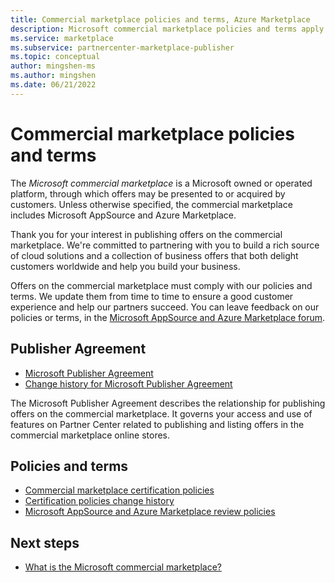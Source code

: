 ```yaml
---
title: Commercial marketplace policies and terms, Azure Marketplace
description: Microsoft commercial marketplace policies and terms apply to all publishers and offerings in Azure Marketplace.
ms.service: marketplace
ms.subservice: partnercenter-marketplace-publisher
ms.topic: conceptual
author: mingshen-ms
ms.author: mingshen
ms.date: 06/21/2022
---
```

# Commercial marketplace policies and terms

The _Microsoft commercial marketplace_ is a Microsoft owned or operated platform, through which offers may be presented to or acquired by customers. Unless otherwise specified, the commercial marketplace includes Microsoft AppSource and Azure Marketplace.

Thank you for your interest in publishing offers on the commercial marketplace. We're committed to partnering with you to build a rich source of cloud solutions and a collection of business offers that both delight customers worldwide and help you build your business.

Offers on the commercial marketplace must comply with our policies and terms. We update them from time to time to ensure a good customer experience and help our partners succeed. You can leave feedback on our policies or terms, in the [Microsoft AppSource and Azure Marketplace forum](https://www.microsoftpartnercommunity.com/t5/Azure-Marketplace-and-AppSource/bd-p/2222).

## Publisher Agreement

- [Microsoft Publisher Agreement](/legal/marketplace/msft-publisher-agreement)
- [Change history for Microsoft Publisher Agreement](/legal/marketplace/mpa-change-history)

The Microsoft Publisher Agreement describes the relationship for publishing offers on the commercial marketplace. It governs your access and use of features on Partner Center related to publishing and listing offers in the commercial marketplace online stores.

## Policies and terms

- [Commercial marketplace certification policies](/legal/marketplace/certification-policies?context=/azure/marketplace/context/context)
- [Certification policies change history](/legal/marketplace/offer-policies-change-history)
- [Microsoft AppSource and Azure Marketplace review policies](/legal/marketplace/rating-review-policies?context=/azure/marketplace/context/context)

## Next steps

- [What is the Microsoft commercial marketplace?](overview.md)
